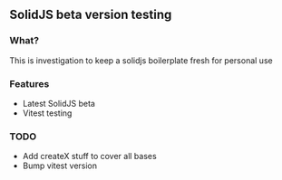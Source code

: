 ## SolidJS beta version testing

### What?

This is investigation to keep a solidjs boilerplate fresh for personal use

### Features

- Latest SolidJS beta
- Vitest testing

### TODO
- Add createX stuff to cover all bases
- Bump vitest version
